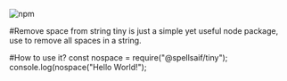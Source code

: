 ![npm](https://img.shields.io/npm/v/@spellsaif/tiny?color=blue&label=tiny)

#Remove space from string
tiny is just a simple yet useful node package, use to remove all spaces in a string.

#How to use it?
const nospace = require("@spellsaif/tiny");
console.log(nospace("Hello World!");




